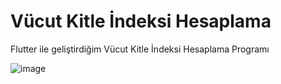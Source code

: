 # Vücut Kitle İndeksi Hesaplama
Flutter ile geliştirdiğim Vücut Kitle İndeksi Hesaplama Programı

![image](https://user-images.githubusercontent.com/56456793/145721564-983aca27-9f78-4432-9cf7-73097a09f292.png)
